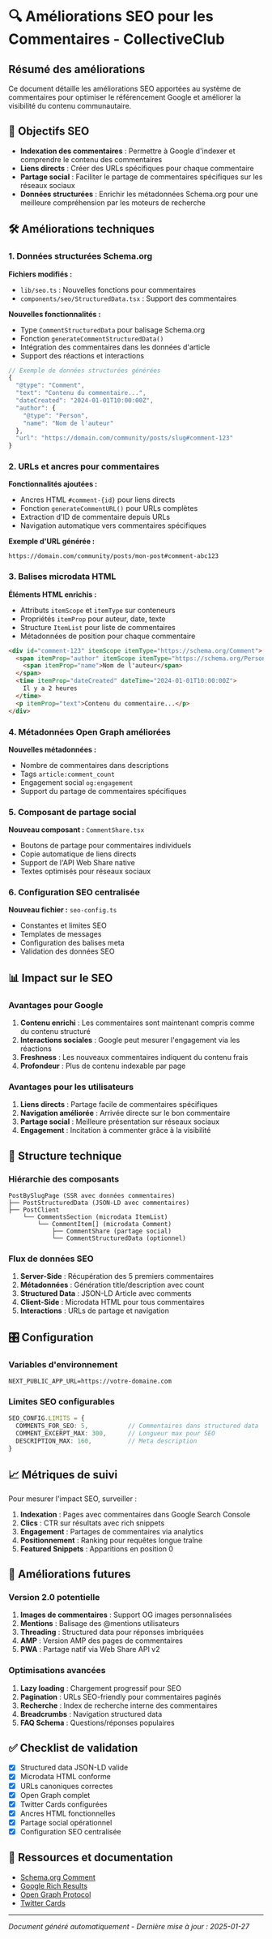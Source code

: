 # 🔍 Améliorations SEO pour les Commentaires - CollectiveClub

## Résumé des améliorations

Ce document détaille les améliorations SEO apportées au système de commentaires pour optimiser le référencement Google et améliorer la visibilité du contenu communautaire.

## 🎯 Objectifs SEO

- **Indexation des commentaires** : Permettre à Google d'indexer et comprendre le contenu des commentaires
- **Liens directs** : Créer des URLs spécifiques pour chaque commentaire
- **Partage social** : Faciliter le partage de commentaires spécifiques sur les réseaux sociaux
- **Données structurées** : Enrichir les métadonnées Schema.org pour une meilleure compréhension par les moteurs de recherche

## 🛠️ Améliorations techniques

### 1. Données structurées Schema.org

**Fichiers modifiés :**
- `lib/seo.ts` : Nouvelles fonctions pour commentaires
- `components/seo/StructuredData.tsx` : Support des commentaires

**Nouvelles fonctionnalités :**
- Type `CommentStructuredData` pour balisage Schema.org
- Fonction `generateCommentStructuredData()`
- Intégration des commentaires dans les données d'article
- Support des réactions et interactions

```typescript
// Exemple de données structurées générées
{
  "@type": "Comment",
  "text": "Contenu du commentaire...",
  "dateCreated": "2024-01-01T10:00:00Z",
  "author": {
    "@type": "Person",
    "name": "Nom de l'auteur"
  },
  "url": "https://domain.com/community/posts/slug#comment-123"
}
```

### 2. URLs et ancres pour commentaires

**Fonctionnalités ajoutées :**
- Ancres HTML `#comment-{id}` pour liens directs
- Fonction `generateCommentURL()` pour URLs complètes
- Extraction d'ID de commentaire depuis URLs
- Navigation automatique vers commentaires spécifiques

**Exemple d'URL générée :**
```
https://domain.com/community/posts/mon-post#comment-abc123
```

### 3. Balises microdata HTML

**Éléments HTML enrichis :**
- Attributs `itemScope` et `itemType` sur conteneurs
- Propriétés `itemProp` pour auteur, date, texte
- Structure `ItemList` pour liste de commentaires
- Métadonnées de position pour chaque commentaire

```html
<div id="comment-123" itemScope itemType="https://schema.org/Comment">
  <span itemProp="author" itemScope itemType="https://schema.org/Person">
    <span itemProp="name">Nom de l'auteur</span>
  </span>
  <time itemProp="dateCreated" dateTime="2024-01-01T10:00:00Z">
    Il y a 2 heures
  </time>
  <p itemProp="text">Contenu du commentaire...</p>
</div>
```

### 4. Métadonnées Open Graph améliorées

**Nouvelles métadonnées :**
- Nombre de commentaires dans descriptions
- Tags `article:comment_count`
- Engagement social `og:engagement`
- Support du partage de commentaires spécifiques

### 5. Composant de partage social

**Nouveau composant :** `CommentShare.tsx`
- Boutons de partage pour commentaires individuels
- Copie automatique de liens directs
- Support de l'API Web Share native
- Textes optimisés pour réseaux sociaux

### 6. Configuration SEO centralisée

**Nouveau fichier :** `seo-config.ts`
- Constantes et limites SEO
- Templates de messages
- Configuration des balises meta
- Validation des données SEO

## 📊 Impact sur le SEO

### Avantages pour Google

1. **Contenu enrichi** : Les commentaires sont maintenant compris comme du contenu structuré
2. **Interactions sociales** : Google peut mesurer l'engagement via les réactions
3. **Freshness** : Les nouveaux commentaires indiquent du contenu frais
4. **Profondeur** : Plus de contenu indexable par page

### Avantages pour les utilisateurs

1. **Liens directs** : Partage facile de commentaires spécifiques
2. **Navigation améliorée** : Arrivée directe sur le bon commentaire
3. **Partage social** : Meilleure présentation sur réseaux sociaux
4. **Engagement** : Incitation à commenter grâce à la visibilité

## 🔧 Structure technique

### Hiérarchie des composants

```
PostBySlugPage (SSR avec données commentaires)
├── PostStructuredData (JSON-LD avec commentaires)
├── PostClient
    └── CommentsSection (microdata ItemList)
        └── CommentItem[] (microdata Comment)
            ├── CommentShare (partage social)
            └── CommentStructuredData (optionnel)
```

### Flux de données SEO

1. **Server-Side** : Récupération des 5 premiers commentaires
2. **Métadonnées** : Génération title/description avec count
3. **Structured Data** : JSON-LD Article avec comments
4. **Client-Side** : Microdata HTML pour tous commentaires
5. **Interactions** : URLs de partage et navigation

## 🎛️ Configuration

### Variables d'environnement

```env
NEXT_PUBLIC_APP_URL=https://votre-domaine.com
```

### Limites SEO configurables

```typescript
SEO_CONFIG.LIMITS = {
  COMMENTS_FOR_SEO: 5,           // Commentaires dans structured data
  COMMENT_EXCERPT_MAX: 300,      // Longueur max pour SEO
  DESCRIPTION_MAX: 160,          // Meta description
}
```

## 📈 Métriques de suivi

Pour mesurer l'impact SEO, surveiller :

1. **Indexation** : Pages avec commentaires dans Google Search Console
2. **Clics** : CTR sur résultats avec rich snippets
3. **Engagement** : Partages de commentaires via analytics
4. **Positionnement** : Ranking pour requêtes longue traîne
5. **Featured Snippets** : Apparitions en position 0

## 🚀 Améliorations futures

### Version 2.0 potentielle

1. **Images de commentaires** : Support OG images personnalisées
2. **Mentions** : Balisage des @mentions utilisateurs
3. **Threading** : Structured data pour réponses imbriquées
4. **AMP** : Version AMP des pages de commentaires
5. **PWA** : Partage natif via Web Share API v2

### Optimisations avancées

1. **Lazy loading** : Chargement progressif pour SEO
2. **Pagination** : URLs SEO-friendly pour commentaires paginés
3. **Recherche** : Index de recherche interne des commentaires
4. **Breadcrumbs** : Navigation structured data
5. **FAQ Schema** : Questions/réponses populaires

## ✅ Checklist de validation

- [x] Structured data JSON-LD valide
- [x] Microdata HTML conforme
- [x] URLs canoniques correctes
- [x] Open Graph complet
- [x] Twitter Cards configurées
- [x] Ancres HTML fonctionnelles
- [x] Partage social opérationnel
- [x] Configuration SEO centralisée

## 🔗 Ressources et documentation

- [Schema.org Comment](https://schema.org/Comment)
- [Google Rich Results](https://developers.google.com/search/docs/appearance/structured-data)
- [Open Graph Protocol](https://ogp.me/)
- [Twitter Cards](https://developer.twitter.com/en/docs/twitter-for-websites/cards)

---

*Document généré automatiquement - Dernière mise à jour : 2025-01-27*